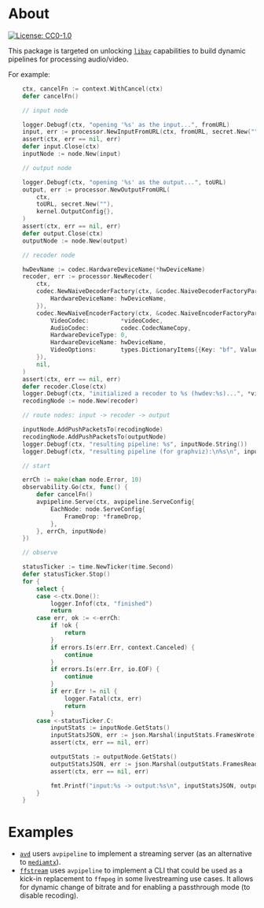 # About

[![License: CC0-1.0](https://img.shields.io/badge/License-CC0%201.0-lightgrey.svg)](http://creativecommons.org/publicdomain/zero/1.0/)

This package is targeted on unlocking [`libav`](https://en.wikipedia.org/wiki/Libav) capabilities to build dynamic pipelines for processing audio/video.

For example:
```go
	ctx, cancelFn := context.WithCancel(ctx)
	defer cancelFn()

	// input node

	logger.Debugf(ctx, "opening '%s' as the input...", fromURL)
	input, err := processor.NewInputFromURL(ctx, fromURL, secret.New(""), kernel.InputConfig{})
	assert(ctx, err == nil, err)
	defer input.Close(ctx)
	inputNode := node.New(input)

	// output node

	logger.Debugf(ctx, "opening '%s' as the output...", toURL)
	output, err := processor.NewOutputFromURL(
		ctx,
		toURL, secret.New(""),
		kernel.OutputConfig{},
	)
	assert(ctx, err == nil, err)
	defer output.Close(ctx)
	outputNode := node.New(output)

	// recoder node

	hwDevName := codec.HardwareDeviceName(*hwDeviceName)
	recoder, err := processor.NewRecoder(
		ctx,
		codec.NewNaiveDecoderFactory(ctx, &codec.NaiveDecoderFactoryParams{
			HardwareDeviceName: hwDeviceName,
		}),
		codec.NewNaiveEncoderFactory(ctx, &codec.NaiveEncoderFactoryParams{
			VideoCodec:         *videoCodec,
			AudioCodec:         codec.CodecNameCopy,
			HardwareDeviceType: 0,
			HardwareDeviceName: hwDeviceName,
			VideoOptions:       types.DictionaryItems{{Key: "bf", Value: "0"}}.ToAstiav(),
		}),
		nil,
	)
	assert(ctx, err == nil, err)
	defer recoder.Close(ctx)
	logger.Debugf(ctx, "initialized a recoder to %s (hwdev:%s)...", *videoCodec, hwDeviceName)
	recodingNode := node.New(recoder)

	// route nodes: input -> recoder -> output

	inputNode.AddPushPacketsTo(recodingNode)
	recodingNode.AddPushPacketsTo(outputNode)
	logger.Debugf(ctx, "resulting pipeline: %s", inputNode.String())
	logger.Debugf(ctx, "resulting pipeline (for graphviz):\n%s\n", inputNode.DotString(false))

	// start

	errCh := make(chan node.Error, 10)
	observability.Go(ctx, func() {
		defer cancelFn()
		avpipeline.Serve(ctx, avpipeline.ServeConfig{
			EachNode: node.ServeConfig{
				FrameDrop: *frameDrop,
			},
		}, errCh, inputNode)
	})

	// observe

	statusTicker := time.NewTicker(time.Second)
	defer statusTicker.Stop()
	for {
		select {
		case <-ctx.Done():
			logger.Infof(ctx, "finished")
			return
		case err, ok := <-errCh:
			if !ok {
				return
			}
			if errors.Is(err.Err, context.Canceled) {
				continue
			}
			if errors.Is(err.Err, io.EOF) {
				continue
			}
			if err.Err != nil {
				logger.Fatal(ctx, err)
				return
			}
		case <-statusTicker.C:
			inputStats := inputNode.GetStats()
			inputStatsJSON, err := json.Marshal(inputStats.FramesWrote)
			assert(ctx, err == nil, err)

			outputStats := outputNode.GetStats()
			outputStatsJSON, err := json.Marshal(outputStats.FramesRead)
			assert(ctx, err == nil, err)

			fmt.Printf("input:%s -> output:%s\n", inputStatsJSON, outputStatsJSON)
		}
	}
```

# Examples

* [`avd`](https://github.com/xaionaro-go/avd) users `avpipeline` to implement a streaming server (as an alternative to [`mediamtx`](https://github.com/bluenviron/mediamtx)).
* [`ffstream`](https://github.com/xaionaro-go/ffstream) uses `avpipeline` to implement a CLI that could be used as a kick-in replacement to `ffmpeg` in some livestreaming use cases. It allows for dynamic change of bitrate and for enabling a passthrough mode (to disable recoding).
